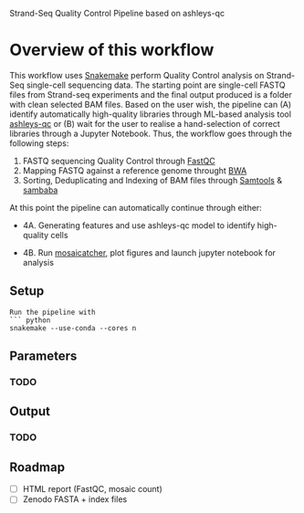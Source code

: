 Strand-Seq Quality Control Pipeline based on ashleys-qc

#  Overview of this workflow

This workflow uses [Snakemake](https://github.com/snakemake/snakemake) perform Quality Control analysis on Strand-Seq single-cell
sequencing data. The starting point are single-cell FASTQ files from Strand-seq experiments and the final output produced is a folder with 
clean selected BAM files. Based on the user wish, the pipeline can (A) identify automatically high-quality libraries through ML-based analysis tool [ashleys-qc](https://github.com/friendsofstrandseq/ashleys-qc) or (B) wait for the user to realise a hand-selection of correct libraries through a Jupyter Notebook. Thus, the workflow goes through the following steps:

  1. FASTQ sequencing Quality Control through [FastQC](https://www.bioinformatics.babraham.ac.uk/projects/fastqc/)
  2. Mapping FASTQ against a reference genome throught [BWA](http://bio-bwa.sourceforge.net/)
  3. Sorting, Deduplicating and Indexing of BAM files through [Samtools](http://www.htslib.org/) & [sambaba](https://lomereiter.github.io/sambamba/docs/sambamba-view.html)

At this point the pipeline can automatically continue through either:

  - 4A. Generating features and use ashleys-qc model to identify high-quality cells

  - 4B. Run [mosaicatcher](https://github.com/friendsofstrandseq/mosaicatcher), plot figures and launch jupyter notebook for analysis

## Setup
```
Run the pipeline with
``` python
snakemake --use-conda --cores n
```

## Parameters

### TODO 

## Output

### TODO


## Roadmap

- [ ] HTML report (FastQC, mosaic count)
- [ ] Zenodo FASTA + index files